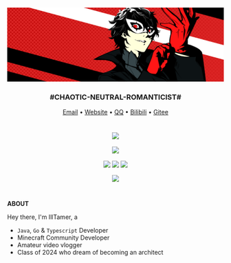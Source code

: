 ![background](/background.png)

<h3 align="center">#CHAOTIC-NEUTRAL-ROMANTICIST#</h3>

<p align="center">
  <a target="_blank" href="mailto:mail@illtamer.com">Email</a> •
  <a target="_blank" href="http://www.illtamer.com">Website</a> •
  <a target="_blank" href="https://api.vvhan.com/api/qqCard?qq=765743073">QQ</a> •
  <a target="_blank" href="https://space.bilibili.com/19383984">Bilibili</a> •
  <a target="_blank" href="https://gitee.com/IllTamer_Gitee">Gitee</a>
</p>

#   

<p align="center">
  <img src="https://komarev.com/ghpvc/?username=IllTamer&style=plastic&color=brightgreen"/>
</p>

<p align="center">
  <img src="https://github-readme-streak-stats.herokuapp.com/?user=IllTamer&theme=github&border=61dafb&hide_border=true" style="height: 150px">
</p>
<p align="center">
  <img src="http://github-profile-summary-cards.vercel.app/api/cards/repos-per-language?username=IllTamer&theme=flag_india" style="height: 140px"/>
  <img src="https://github-readme-stats.vercel.app/api?username=IllTamer&show_icons=true" style="height: 140px">
  <img src="http://github-profile-summary-cards.vercel.app/api/cards/most-commit-language?username=IllTamer&theme=flag_india" style="height: 140px"/>
</p>
<p align="center">
<img src="https://github-readme-activity-graph.cyclic.app/graph?username=IllTamer&theme=github" style="height: 200px"/>
</p>

#   

**ABOUT**

Hey there, I'm IllTamer, a
- `Java`, `Go` & `Typescript` Developer
- Minecraft Community Developer
- Amateur video vlogger
- Class of 2024 who dream of becoming an architect

